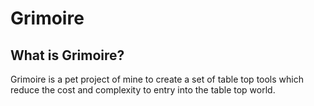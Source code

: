 # Grimoire

## What is Grimoire?
Grimoire is a pet project of mine to create a set of table top tools which reduce the cost and complexity to entry into the table top world.
